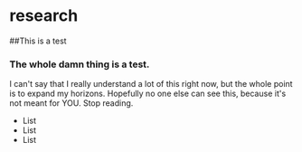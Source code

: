 research
========
##This is a test
### The whole damn thing is a test.
I can't say that I really understand a lot of this right now, but the whole point is to expand my horizons. Hopefully no one else can see this, because it's not meant for YOU. Stop reading.
* List
* List
* List
